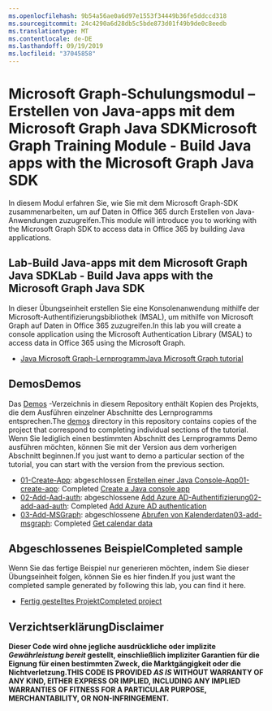 ```yaml
---
ms.openlocfilehash: 9b54a56ae0a6d97e1553f34449b36fe5ddccd318
ms.sourcegitcommit: 24c4290a6d28db5c5bde873d01f49b9de0c8eedb
ms.translationtype: MT
ms.contentlocale: de-DE
ms.lasthandoff: 09/19/2019
ms.locfileid: "37045858"
---
```

# <a name="microsoft-graph-training-module---build-java-apps-with-the-microsoft-graph-java-sdk"></a><span data-ttu-id="f7bd1-101">Microsoft Graph-Schulungsmodul – Erstellen von Java-apps mit dem Microsoft Graph Java SDK</span><span class="sxs-lookup"><span data-stu-id="f7bd1-101">Microsoft Graph Training Module - Build Java apps with the Microsoft Graph Java SDK</span></span>

<span data-ttu-id="f7bd1-102">In diesem Modul erfahren Sie, wie Sie mit dem Microsoft Graph-SDK zusammenarbeiten, um auf Daten in Office 365 durch Erstellen von Java-Anwendungen zuzugreifen.</span><span class="sxs-lookup"><span data-stu-id="f7bd1-102">This module will introduce you to working with the Microsoft Graph SDK to access data in Office 365 by building Java applications.</span></span>

## <a name="lab---build-java-apps-with-the-microsoft-graph-java-sdk"></a><span data-ttu-id="f7bd1-103">Lab-Build Java-apps mit dem Microsoft Graph Java SDK</span><span class="sxs-lookup"><span data-stu-id="f7bd1-103">Lab - Build Java apps with the Microsoft Graph Java SDK</span></span>

<span data-ttu-id="f7bd1-104">In dieser Übungseinheit erstellen Sie eine Konsolenanwendung mithilfe der Microsoft-Authentifizierungsbibliothek (MSAL), um mithilfe von Microsoft Graph auf Daten in Office 365 zuzugreifen.</span><span class="sxs-lookup"><span data-stu-id="f7bd1-104">In this lab you will create a console application using the Microsoft Authentication Library (MSAL) to access data in Office 365 using the Microsoft Graph.</span></span>

- [<span data-ttu-id="f7bd1-105">Java Microsoft Graph-Lernprogramm</span><span class="sxs-lookup"><span data-stu-id="f7bd1-105">Java Microsoft Graph tutorial</span></span>](https://docs.microsoft.com/graph/tutorials/java)

## <a name="demos"></a><span data-ttu-id="f7bd1-106">Demos</span><span class="sxs-lookup"><span data-stu-id="f7bd1-106">Demos</span></span>

<span data-ttu-id="f7bd1-107">Das [Demos](./demos) -Verzeichnis in diesem Repository enthält Kopien des Projekts, die dem Ausführen einzelner Abschnitte des Lernprogramms entsprechen.</span><span class="sxs-lookup"><span data-stu-id="f7bd1-107">The [demos](./demos) directory in this repository contains copies of the project that correspond to completing individual sections of the tutorial.</span></span> <span data-ttu-id="f7bd1-108">Wenn Sie lediglich einen bestimmten Abschnitt des Lernprogramms Demo ausführen möchten, können Sie mit der Version aus dem vorherigen Abschnitt beginnen.</span><span class="sxs-lookup"><span data-stu-id="f7bd1-108">If you just want to demo a particular section of the tutorial, you can start with the version from the previous section.</span></span>

- <span data-ttu-id="f7bd1-109">[01-Create-App](demos/01-create-app): abgeschlossen [Erstellen einer Java Console-App](https://docs.microsoft.com/graph/tutorials/java?tutorial-step=1)</span><span class="sxs-lookup"><span data-stu-id="f7bd1-109">[01-create-app](demos/01-create-app): Completed [Create a Java console app](https://docs.microsoft.com/graph/tutorials/java?tutorial-step=1)</span></span>
- <span data-ttu-id="f7bd1-110">[02-Add-Aad-auth](demos/02-add-aad-auth): abgeschlossene [Add Azure AD-Authentifizierung](https://docs.microsoft.com/graph/tutorials/java?tutorial-step=3)</span><span class="sxs-lookup"><span data-stu-id="f7bd1-110">[02-add-aad-auth](demos/02-add-aad-auth): Completed [Add Azure AD authentication](https://docs.microsoft.com/graph/tutorials/java?tutorial-step=3)</span></span>
- <span data-ttu-id="f7bd1-111">[03-Add-MSGraph](demos/03-add-msgraph): abgeschlossene [Abrufen von Kalenderdaten](https://docs.microsoft.com/graph/tutorials/java?tutorial-step=4)</span><span class="sxs-lookup"><span data-stu-id="f7bd1-111">[03-add-msgraph](demos/03-add-msgraph): Completed [Get calendar data](https://docs.microsoft.com/graph/tutorials/java?tutorial-step=4)</span></span>

## <a name="completed-sample"></a><span data-ttu-id="f7bd1-112">Abgeschlossenes Beispiel</span><span class="sxs-lookup"><span data-stu-id="f7bd1-112">Completed sample</span></span>

<span data-ttu-id="f7bd1-113">Wenn Sie das fertige Beispiel nur generieren möchten, indem Sie dieser Übungseinheit folgen, können Sie es hier finden.</span><span class="sxs-lookup"><span data-stu-id="f7bd1-113">If you just want the completed sample generated by following this lab, you can find it here.</span></span>

- [<span data-ttu-id="f7bd1-114">Fertig gestelltes Projekt</span><span class="sxs-lookup"><span data-stu-id="f7bd1-114">Completed project</span></span>](demos/03-add-msgraph)

## <a name="disclaimer"></a><span data-ttu-id="f7bd1-115">Verzichtserklärung</span><span class="sxs-lookup"><span data-stu-id="f7bd1-115">Disclaimer</span></span>

<span data-ttu-id="f7bd1-116">**Dieser Code wird ohne jegliche ausdrückliche oder implizite _Gewährleistung bereit_ gestellt, einschließlich impliziter Garantien für die Eignung für einen bestimmten Zweck, die Marktgängigkeit oder die Nichtverletzung.**</span><span class="sxs-lookup"><span data-stu-id="f7bd1-116">**THIS CODE IS PROVIDED _AS IS_ WITHOUT WARRANTY OF ANY KIND, EITHER EXPRESS OR IMPLIED, INCLUDING ANY IMPLIED WARRANTIES OF FITNESS FOR A PARTICULAR PURPOSE, MERCHANTABILITY, OR NON-INFRINGEMENT.**</span></span>
